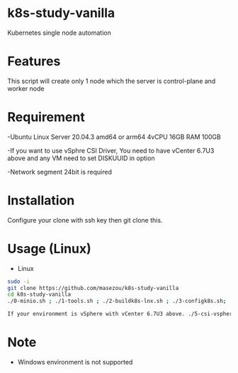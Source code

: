 # k8s-study-vanilla
Kubernetes single node automation

# Features

This script will create only 1 node which the server is control-plane and worker node

# Requirement

-Ubuntu Linux Server 20.04.3 amd64 or arm64 4vCPU 16GB RAM 100GB

-If you want to use vSphre CSI Driver, You need to have vCenter 6.7U3 above and any VM need to set DISKUUID in option

-Network segment 24bit is required

# Installation

Configure your clone with ssh key then git clone this.


# Usage (Linux)

* Linux
```bash
sudo -i
git clone https://github.com/masezou/k8s-study-vanilla
cd k8s-study-vanilla
./0-minio.sh ; ./1-tools.sh ; ./2-buildk8s-lnx.sh ; ./3-configk8s.sh; ./4-csi-storage.sh

If your environment is vSphere with vCenter 6.7U3 above. ./5-csi-vsphere.sh
```

# Note

* Windows environment is not supported

